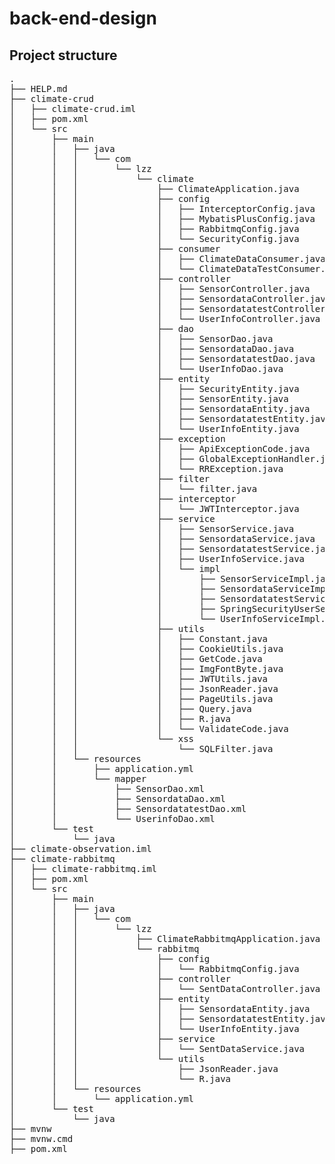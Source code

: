 # back-end-design
## Project structure
<pre>
.
├── HELP.md
├── climate-crud
│   ├── climate-crud.iml
│   ├── pom.xml
│   └── src
│       ├── main
│       │   ├── java
│       │   │   └── com
│       │   │       └── lzz
│       │   │           └── climate
│       │   │               ├── ClimateApplication.java
│       │   │               ├── config
│       │   │               │   ├── InterceptorConfig.java
│       │   │               │   ├── MybatisPlusConfig.java
│       │   │               │   ├── RabbitmqConfig.java
│       │   │               │   └── SecurityConfig.java
│       │   │               ├── consumer
│       │   │               │   ├── ClimateDataConsumer.java
│       │   │               │   └── ClimateDataTestConsumer.java
│       │   │               ├── controller
│       │   │               │   ├── SensorController.java
│       │   │               │   ├── SensordataController.java
│       │   │               │   ├── SensordatatestController.java
│       │   │               │   └── UserInfoController.java
│       │   │               ├── dao
│       │   │               │   ├── SensorDao.java
│       │   │               │   ├── SensordataDao.java
│       │   │               │   ├── SensordatatestDao.java
│       │   │               │   └── UserInfoDao.java
│       │   │               ├── entity
│       │   │               │   ├── SecurityEntity.java
│       │   │               │   ├── SensorEntity.java
│       │   │               │   ├── SensordataEntity.java
│       │   │               │   ├── SensordatatestEntity.java
│       │   │               │   └── UserInfoEntity.java
│       │   │               ├── exception
│       │   │               │   ├── ApiExceptionCode.java
│       │   │               │   ├── GlobalExceptionHandler.java
│       │   │               │   └── RRException.java
│       │   │               ├── filter
│       │   │               │   └── filter.java
│       │   │               ├── interceptor
│       │   │               │   └── JWTInterceptor.java
│       │   │               ├── service
│       │   │               │   ├── SensorService.java
│       │   │               │   ├── SensordataService.java
│       │   │               │   ├── SensordatatestService.java
│       │   │               │   ├── UserInfoService.java
│       │   │               │   └── impl
│       │   │               │       ├── SensorServiceImpl.java
│       │   │               │       ├── SensordataServiceImpl.java
│       │   │               │       ├── SensordatatestServiceImpl.java
│       │   │               │       ├── SpringSecurityUserServiceImpl.java
│       │   │               │       └── UserInfoServiceImpl.java
│       │   │               ├── utils
│       │   │               │   ├── Constant.java
│       │   │               │   ├── CookieUtils.java
│       │   │               │   ├── GetCode.java
│       │   │               │   ├── ImgFontByte.java
│       │   │               │   ├── JWTUtils.java
│       │   │               │   ├── JsonReader.java
│       │   │               │   ├── PageUtils.java
│       │   │               │   ├── Query.java
│       │   │               │   ├── R.java
│       │   │               │   └── ValidateCode.java
│       │   │               └── xss
│       │   │                   └── SQLFilter.java
│       │   └── resources
│       │       ├── application.yml
│       │       └── mapper
│       │           ├── SensorDao.xml
│       │           ├── SensordataDao.xml
│       │           ├── SensordatatestDao.xml
│       │           └── UserinfoDao.xml
│       └── test
│           └── java
├── climate-observation.iml
├── climate-rabbitmq
│   ├── climate-rabbitmq.iml
│   ├── pom.xml
│   └── src
│       ├── main
│       │   ├── java
│       │   │   └── com
│       │   │       └── lzz
│       │   │           ├── ClimateRabbitmqApplication.java
│       │   │           └── rabbitmq
│       │   │               ├── config
│       │   │               │   └── RabbitmqConfig.java
│       │   │               ├── controller
│       │   │               │   └── SentDataController.java
│       │   │               ├── entity
│       │   │               │   ├── SensordataEntity.java
│       │   │               │   ├── SensordatatestEntity.java
│       │   │               │   └── UserInfoEntity.java
│       │   │               ├── service
│       │   │               │   └── SentDataService.java
│       │   │               └── utils
│       │   │                   ├── JsonReader.java
│       │   │                   └── R.java
│       │   └── resources
│       │       └── application.yml
│       └── test
│           └── java
├── mvnw
├── mvnw.cmd
├── pom.xml
</pre>
